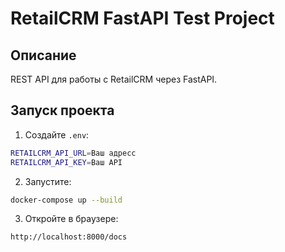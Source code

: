 # RetailCRM FastAPI Test Project

## Описание
REST API для работы с RetailCRM через FastAPI.

## Запуск проекта

1. Создайте `.env`:

```bash
RETAILCRM_API_URL=Ваш адресс
RETAILCRM_API_KEY=Ваш API
```

2. Запустите:

```bash
docker-compose up --build
```

3. Откройте в браузере:

```
http://localhost:8000/docs
```